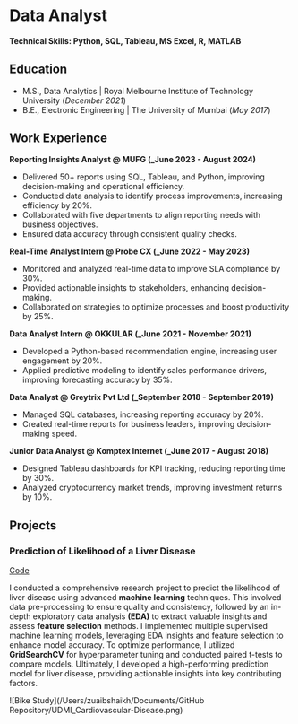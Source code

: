 # Data Analyst

#### Technical Skills: Python, SQL, Tableau, MS Excel, R, MATLAB

## Education					       		
- M.S., Data Analytics	| Royal Melbourne Institute of Technology University (_December 2021_)	 			        		
- B.E., Electronic Engineering | The University of Mumbai (_May 2017_)

## Work Experience
**Reporting Insights Analyst @ MUFG (_June 2023 - August 2024)**
- Delivered 50+ reports using SQL, Tableau, and Python, improving decision-making and operational efficiency.
- Conducted data analysis to identify process improvements, increasing efficiency by 20%.
- Collaborated with five departments to align reporting needs with business objectives.
- Ensured data accuracy through consistent quality checks.

**Real-Time Analyst Intern @ Probe CX (_June 2022 - May 2023)**
- Monitored and analyzed real-time data to improve SLA compliance by 30%.
- Provided actionable insights to stakeholders, enhancing decision-making.
- Collaborated on strategies to optimize processes and boost productivity by 25%.

**Data Analyst Intern @ OKKULAR (_June 2021 - November 2021)**
- Developed a Python-based recommendation engine, increasing user engagement by 20%.
- Applied predictive modeling to identify sales performance drivers, improving forecasting accuracy by 35%.

**Data Analyst @ Greytrix Pvt Ltd (_September 2018 - September 2019)**
- Managed SQL databases, increasing reporting accuracy by 20%.
- Created real-time reports for business leaders, improving decision-making speed.

**Junior Data Analyst @ Komptex Internet (_June 2017 - August 2018)**
- Designed Tableau dashboards for KPI tracking, reducing reporting time by 30%.
- Analyzed cryptocurrency market trends, improving investment returns by 10%.

## Projects
### Prediction of Likelihood of a Liver Disease
[Code](https://github.com/johebshaikh/Liver-Disease-Prediction-ML)

I conducted a comprehensive research project to predict the likelihood of liver disease using advanced **machine learning** techniques. This involved data pre-processing to ensure quality and consistency, followed by an in-depth exploratory data analysis **(EDA)** to extract valuable insights and assess **feature selection** methods. I implemented multiple supervised machine learning models, leveraging EDA insights and feature selection to enhance model accuracy. To optimize performance, I utilized **GridSearchCV** for hyperparameter tuning and conducted paired t-tests to compare models. Ultimately, I developed a high-performing prediction model for liver disease, providing actionable insights into key contributing factors.

![Bike Study](/Users/zuaibshaikh/Documents/GitHub Repository/UDMI_Cardiovascular-Disease.png)








